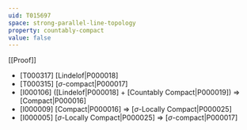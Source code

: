 ```yaml
---
uid: T015697
space: strong-parallel-line-topology
property: countably-compact
value: false
---
```

[[Proof]]

* [T000317] [Lindelof|P000018]
* [T000315] [$\sigma$-compact|P000017]
* [I000106] ([Lindelof|P000018] + [Countably Compact|P000019]) => [Compact|P000016]
* [I000009] [Compact|P000016] => [$\sigma$-Locally Compact|P000025]
* [I000005] [$\sigma$-Locally Compact|P000025] => [$\sigma$-compact|P000017]

